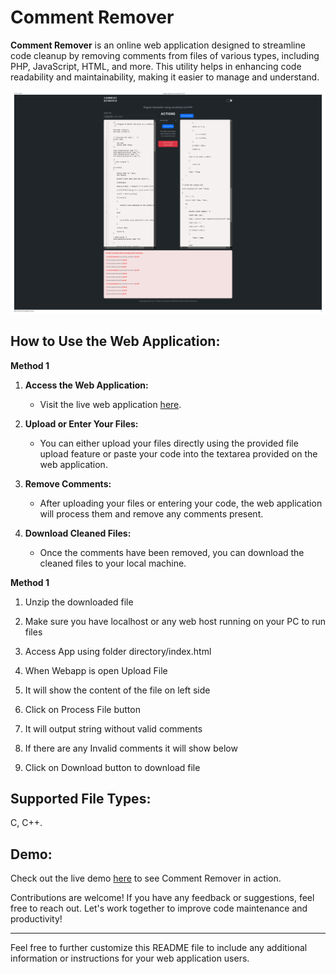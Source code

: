 # Comment Remover

**Comment Remover** is an online web application designed to streamline code cleanup by removing comments from files of various types, including PHP, JavaScript, HTML, and more. This utility helps in enhancing code readability and maintainability, making it easier to manage and understand.

![alt text](https://github.com/rohansonawane/comment-remover/blob/main/output.jpg?raw=true)

## How to Use the Web Application:

**Method 1**

1. **Access the Web Application:**
   - Visit the live web application [here](https://shuruaat.in/521/assignment-1/).

2. **Upload or Enter Your Files:**
   - You can either upload your files directly using the provided file upload feature or paste your code into the textarea provided on the web application.

3. **Remove Comments:**
   - After uploading your files or entering your code, the web application will process them and remove any comments present.

4. **Download Cleaned Files:**
   - Once the comments have been removed, you can download the cleaned files to your local machine.

**Method 1**
1. Unzip the downloaded file

2. Make sure you have localhost or any web host running on your PC to run files

3. Access App using folder directory/index.html

4. When Webapp is open Upload File

5. It will show the content of the file on left side

6. Click on Process File button

7. It will output string without valid comments

8. If there are any Invalid comments it will show below

9. Click on Download button to download file

## Supported File Types: 
C, C++.

## Demo:

Check out the live demo [here](https://shuruaat.in/521/assignment-1/) to see Comment Remover in action.

Contributions are welcome! If you have any feedback or suggestions, feel free to reach out. Let's work together to improve code maintenance and productivity!

---

Feel free to further customize this README file to include any additional information or instructions for your web application users.
